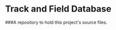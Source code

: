 Track and Field Database
=============================

###A repository to hold this project's source files.
